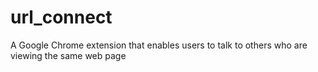# url_connect
A Google Chrome extension that enables users to talk to others who are viewing the same web page
